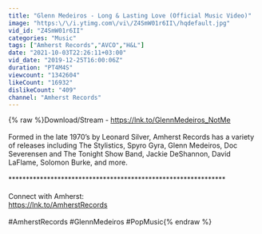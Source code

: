 ```yaml
---
title: "Glenn Medeiros - Long & Lasting Love (Official Music Video)"
image: "https:\/\/i.ytimg.com\/vi\/Z4SmW01r6II\/hqdefault.jpg"
vid_id: "Z4SmW01r6II"
categories: "Music"
tags: ["Amherst Records","AVCO","H&L"]
date: "2021-10-03T22:26:11+03:00"
vid_date: "2019-12-25T16:00:06Z"
duration: "PT4M4S"
viewcount: "1342604"
likeCount: "16932"
dislikeCount: "409"
channel: "Amherst Records"
---
```

{% raw %}Download/Stream - <a rel="nofollow" target="blank" href="https://lnk.to/GlennMedeiros_NotMe">https://lnk.to/GlennMedeiros_NotMe</a><br /><br />Formed in the late 1970’s by Leonard Silver, Amherst Records has a variety of releases including The Stylistics, Spyro Gyra, Glenn Medeiros, Doc Severensen and The Tonight Show Band, Jackie DeShannon, David LaFlame, Solomon Burke, and more.<br /><br />**************************************************************<br /><br />Connect with Amherst:<br /><a rel="nofollow" target="blank" href="https://lnk.to/AmherstRecords">https://lnk.to/AmherstRecords</a><br /><br />#AmherstRecords #GlennMedeiros #PopMusic{% endraw %}

